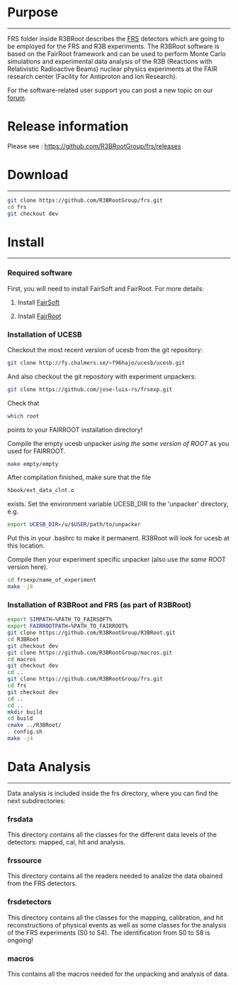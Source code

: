 # Purpose
--------

FRS folder inside R3BRoot describes the [FRS](https://www-win.gsi.de/frs-setup/) detectors which are going to be employed for the FRS and R3B experiments.
The R3BRoot software is based on the FairRoot framework and can be used to perform Monte Carlo simulations and experimental data analysis of the R3B (Reactions with Relativistic Radioactive Beams) nuclear physics experiments at the FAIR research center (Facility for Antiproton and Ion Research).

For the software-related user support you can post a new topic on our [forum](https://forum.gsi.de/index.php?t=index&cat=40&).

# Release information
Please see : https://github.com/R3BRootGroup/frs/releases

# Download
--------

~~~bash
git clone https://github.com/R3BRootGroup/frs.git
cd frs
git checkout dev
~~~

# Install
--------

### Required software

First, you will need to install FairSoft and FairRoot. For more details:

1. Install [FairSoft](https://github.com/FairRootGroup/FairSoft)

2. Install [FairRoot](http://fairroot.gsi.de)

### Installation of UCESB

Checkout the most recent version of ucesb from the git repository:
~~~bash
git clone http://fy.chalmers.se/~f96hajo/ucesb/ucesb.git
~~~
And also checkout the git repository with experiment unpackers:
~~~bash
git clone https://github.com/jose-luis-rs/frsexp.git
~~~
Check that
~~~bash
which root
~~~
points to your FAIRROOT installation directory!

Compile the empty ucesb unpacker *using the same version of ROOT* as you used for FAIRROOT.
~~~bash
make empty/empty
~~~
After compilation finished, make sure that the file
~~~bash
hbook/ext_data_clnt.o
~~~
exists. Set the environment variable UCESB_DIR to the 'unpacker' directory, e.g.
~~~bash
export UCESB_DIR=/u/$USER/path/to/unpacker
~~~
Put this in your .bashrc to make it permanent. R3BRoot will look for ucesb at this location.

Compile then your experiment specific unpacker (also use *the same* ROOT version here).
~~~bash
cd frsexp/name_of_experiment
make -j8
~~~

### Installation of R3BRoot and FRS (as part of R3BRoot)

~~~bash
export SIMPATH=%PATH_TO_FAIRSOFT%
export FAIRROOTPATH=%PATH_TO_FAIRROOT%
git clone https://github.com/R3BRootGroup/R3BRoot.git
cd R3BRoot
git checkout dev
git clone https://github.com/R3BRootGroup/macros.git
cd macros
git checkout dev
cd ..
git clone https://github.com/R3BRootGroup/frs.git
cd frs
git checkout dev
cd ..
cd ..
mkdir build
cd build
cmake ../R3BRoot/
. config.sh
make -j4
~~~

# Data Analysis
--------

Data analysis is included inside the frs directory, where you can find the next subdirectories:

### frsdata

This directory contains all the classes for the different data levels of the detectors: mapped, cal, hit and analysis.

### frssource

This directory contains all the readers needed to analize the data obained from the FRS detectors.

### frsdetectors

This directory contains all the classes for the mapping, calibration, and hit reconstructions of physical events as well as some classes for the analysis of the FRS experiments (S0 to S4). The identification from S0 to S8 is ongoing!

### macros

This contains all the macros needed for the unpacking and analysis of data.

